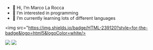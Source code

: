 - 👋 Hi, I’m Marco La Rocca
- 👀 I’m interested in programming
- 🌱 I’m currently learning lots of different languages

<img src="https://img.shields.io/badge/HTML-239120?style=for-the-badge&logo=html5&logoColor=white/>




<img src="https://github-readme-stats.vercel.app/api?username=marcotherock&show_icons=true"/>
<img src="https://github-readme-stats.vercel.app/api/top-langs?username=marcotherock"&layout=compact"/>
